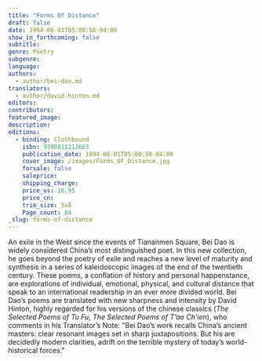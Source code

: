 ```yaml
---
title: "Forms Of Distance"
draft: false
date: 1994-06-01T05:00:58-04:00
show_in_forthcoming: false
subtitle:
genre: Poetry
subgenre:
language:
authors:
  - author/bei-dao.md
translators:
  - author/david-hinton.md
editors:
contributors:
featured_image:
description:
editions:
  - binding: Clothbound
    isbn: 9780811212663
    publication_date: 1994-06-01T05:00:58-04:00
    cover_image: /images/Forms_Of_Distance.jpg
    forsale: false
    saleprice:
    shipping_charge:
    price_us: 16.95
    price_cn:
    trim_size: 5x8
    Page_count: 84
_slug: forms-of-distance
---
```


An exile in the West since the events of Tiananmen Square, Bei Dao is widely considered China’s most distinguished poet. In this new collection, he goes beyond the poetry of exile and reaches a new level of maturity and synthesis in a series of kaleidoscopic images of the end of the twentieth century. These poems, a conflation of history and personal happenstance, are explorations of individual, emotional, physical, and cultural distance that speak to an international readership in an ever more divided world. Bei Dao’s poems are translated with new sharpness and intensity by David Hinton, highly regarded for his versions of the chinese classics (_The Selected Poems of Tu Fu_, _The Selected Poems of T’ao Ch’ien_), who comments in his Translator’s Note: "Bei Dao’s work recalls China’s ancient masters: clear resonant images set in sharp juxtapositions. But his are decidedly modern clarities, adrift on the terrible mystery of today’s world-historical forces."

